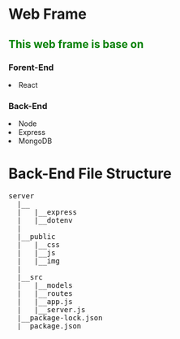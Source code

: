 # Web Frame
<h2 style='color:green'>This web frame is base on</h2>
<h3>Forent-End</h3>
<li>React</li>
</hr>
<h3>Back-End</h3>
<li>Node</li>
<li>Express</li>
<li>MongoDB</li>


# Back-End File Structure
<pre>
server
  |__<node_modules>
  |   |__express
  |   |__dotenv
  |
  |__public
  |   |__css
  |   |__js
  |   |__img
  |
  |__src
  |   |__models
  |   |__routes
  |   |__app.js
  |   |__server.js
  |__package-lock.json
  |__package.json
</pre>
